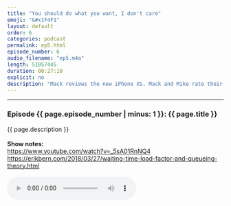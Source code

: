 ```yaml
---
title: "You should do what you want, I don't care"
emoji: "&#x1F4F1"
layout: default
order: 6
categories: podcast
permalink: ep5.html
episode_number: 6
audio_filename: "ep5.m4a"
length: 51057445
duration: 00:27:10
explicit: no
description: "Mack reviews the new iPhone XS. Mack and Mike rate their latest SF trip. They then delve into how they prioritize tasks in their lives. Finally Mack rants about his new productivity hack."
---
```


<hr />
<p>
<h3>Episode {{ page.episode_number | minus: 1 }}: {{ page.title }}</h3>
{{ page.description }}
<br />
<br />
<b>Show notes:</b>
<br />
<a href="https://www.youtube.com/watch?v=_5sA01RnNQ4">https://www.youtube.com/watch?v=_5sA01RnNQ4</a>
<br />
<a href="https://erikbern.com/2018/03/27/waiting-time-load-factor-and-queueing-theory.html">https://erikbern.com/2018/03/27/waiting-time-load-factor-and-queueing-theory.html</a>
<br />
<br />
<audio controls="">
<source src="{{ site.podcast_audio_prefix | append: page.audio_filename }}" type="audio/x-m4a" />
Your browser does not support the audio element.
</audio>
</p>
